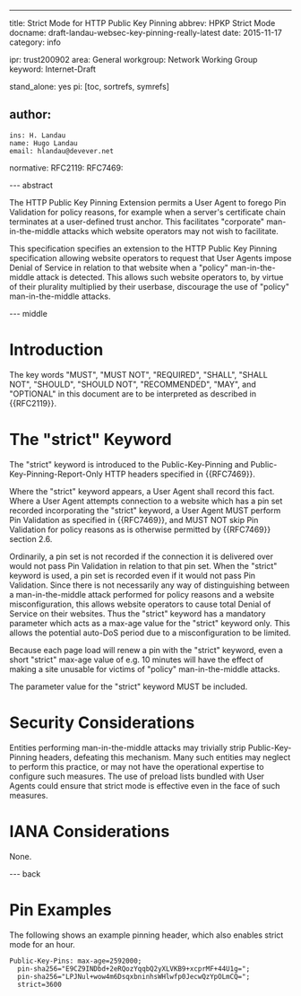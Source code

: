 ---
title: Strict Mode for HTTP Public Key Pinning
abbrev: HPKP Strict Mode
docname: draft-landau-websec-key-pinning-really-latest
date: 2015-11-17
category: info

ipr: trust200902
area: General
workgroup: Network Working Group
keyword: Internet-Draft

stand_alone: yes
pi: [toc, sortrefs, symrefs]

author:
  -
    ins: H. Landau
    name: Hugo Landau
    email: hlandau@devever.net

normative:
  RFC2119:
  RFC7469:

--- abstract

The HTTP Public Key Pinning Extension permits a User Agent to forego Pin
Validation for policy reasons, for example when a server's certificate chain
terminates at a user-defined trust anchor. This facilitates "corporate"
man-in-the-middle attacks which website operators may not wish to facilitate.

This specification specifies an extension to the HTTP Public Key Pinning
specification allowing website operators to request that User Agents impose
Denial of Service in relation to that website when a "policy" man-in-the-middle
attack is detected. This allows such website operators to, by virtue of their
plurality multiplied by their userbase, discourage the use of "policy"
man-in-the-middle attacks.

--- middle

Introduction
============

The key words "MUST", "MUST NOT", "REQUIRED", "SHALL", "SHALL NOT", "SHOULD",
"SHOULD NOT", "RECOMMENDED",  "MAY", and "OPTIONAL" in this document are to be
interpreted as described in {{RFC2119}}.

The "strict" Keyword
====================

The "strict" keyword is introduced to the Public-Key-Pinning and
Public-Key-Pinning-Report-Only HTTP headers specified in {{RFC7469}}.

Where the "strict" keyword appears, a User Agent shall record this fact. Where
a User Agent attempts connection to a website which has a pin set recorded
incorporating the "strict" keyword, a User Agent MUST perform Pin Validation as
specified in {{RFC7469}}, and MUST NOT skip Pin Validation for policy reasons
as is otherwise permitted by {{RFC7469}} section 2.6.

Ordinarily, a pin set is not recorded if the connection it is delivered over
would not pass Pin Validation in relation to that pin set. When the "strict"
keyword is used, a pin set is recorded even if it would not pass Pin
Validation.  Since there is not necessarily any way of distinguishing between a
man-in-the-middle attack performed for policy reasons and a website
misconfiguration, this allows website operators to cause total Denial of
Service on their websites. Thus the "strict" keyword has a mandatory parameter
which acts as a max-age value for the "strict" keyword only. This allows the
potential auto-DoS period due to a misconfiguration to be limited.

Because each page load will renew a pin with the "strict" keyword, even a short
"strict" max-age value of e.g. 10 minutes will have the effect of making a site
unusable for victims of "policy" man-in-the-middle attacks.

The parameter value for the "strict" keyword MUST be included.

Security Considerations
=======================

Entities performing man-in-the-middle attacks may trivially strip
Public-Key-Pinning headers, defeating this mechanism. Many such entities may
neglect to perform this practice, or may not have the operational expertise to
configure such measures. The use of preload lists bundled with User Agents
could ensure that strict mode is effective even in the face of such measures.

IANA Considerations
===================

None.

--- back

Pin Examples
============

The following shows an example pinning header, which also enables strict mode
for an hour.

~~~~~~~~~~
Public-Key-Pins: max-age=2592000;
  pin-sha256="E9CZ9INDbd+2eRQozYqqbQ2yXLVKB9+xcprMF+44U1g=";
  pin-sha256="LPJNul+wow4m6DsqxbninhsWHlwfp0JecwQzYpOLmCQ=";
  strict=3600
~~~~~~~~~~

